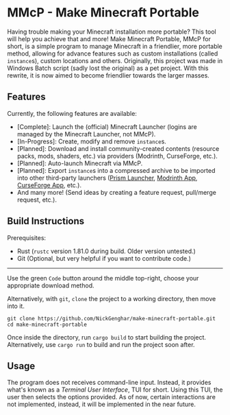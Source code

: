 # MMcP - Make Minecraft Portable
Having trouble making your Minecraft installation more portable? This tool will help you achieve that and more! Make Minecraft Portable, MMcP for short, is a simple program to manage Minecraft in a friendlier, more portable method, allowing for advance features such as custom installations (called `instance`s), custom locations and others. Originally, this project was made in Windows Batch script (sadly lost the original) as a pet project. With this rewrite, it is now aimed to become friendlier towards the larger masses.

## Features
Currently, the following features are available:
- [Complete]: Launch the (official) Minecraft Launcher (logins are managed by the Minecraft Launcher, not MMcP).
- [In-Progress]: Create, modify and remove `instance`s.
- [Planned]: Download and install community-created contents (resource packs, mods, shaders, etc.) via providers (Modrinth, CurseForge, etc.).
- [Planned]: Auto-launch Minecraft via MMcP.
- [Planned]: Export `instance`s into a compressed archive to be imported into other third-party launchers ([Prism Launcher](https://prismlauncher.org/), [Modrinth App](https://modrinth.com/app), [CurseForge App](https://www.curseforge.com/download/app), etc.).
- And many more! (Send ideas by creating a feature request, pull/merge request, etc.).

## Build Instructions
Prerequisites:
- Rust (`rustc` version 1.81.0 during build. Older version untested.)
- Git (Optional, but very helpful if you want to contribute code.)

---
Use the green `Code` button around the middle top-right, choose your appropriate download method.


Alternatively, with `git`, `clone` the project to a working directory, then move into it.
```
git clone https://github.com/NickGenghar/make-minecraft-portable.git
cd make-minecraft-portable
```
Once inside the directory, run `cargo build` to start building the project. Alternatively, use `cargo run` to build and run the project soon after.

## Usage
The program does not receives command-line input. Instead, it provides what's known as a _Terminal User Interface_, TUI for short. Using this TUI, the user then selects the options provided. As of now, certain interactions are not implemented, instead, it will be implemented in the near future.